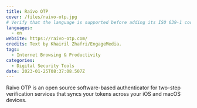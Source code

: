 ```yaml
---
title: Raivo OTP
cover: /files/raivo-otp.jpg
# Verify that the language is supported before adding its ISO 639-1 code here. without the country code, i.e. ms instead of ms_MY.
languages:
  - en
website: https://raivo-otp.com/
credits: Text by Khairil Zhafri/EngageMedia.
tags:
  - Internet Browsing & Productivity
categories:
  - Digital Security Tools
date: 2023-01-25T08:37:08.507Z
---
```

Raivo OTP is an open source software-based authenticator for two-step verification services that syncs your tokens across your iOS and macOS devices.